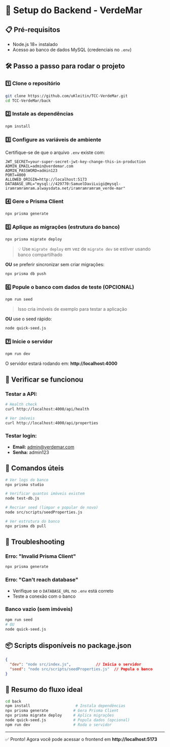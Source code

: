 # 🚀 Setup do Backend - VerdeMar

## 📋 Pré-requisitos
- Node.js 18+ instalado
- Acesso ao banco de dados MySQL (credenciais no `.env`)

## 🛠️ Passo a passo para rodar o projeto

### 1️⃣ Clone o repositório
```bash
git clone https://github.com/uKleitin/TCC-VerdeMar.git
cd TCC-VerdeMar/back
```

### 2️⃣ Instale as dependências
```bash
npm install
```

### 3️⃣ Configure as variáveis de ambiente
Certifique-se de que o arquivo `.env` existe com:
```env
JWT_SECRET=your-super-secret-jwt-key-change-this-in-production
ADMIN_EMAIL=admin@verdemar.com
ADMIN_PASSWORD=admin123
PORT=4000
ALLOWED_ORIGIN=http://localhost:5173
DATABASE_URL="mysql://429770:SamuelDaviLuigi@mysql-iramramramram.alwaysdata.net/iramramramram_verde-mar"
```

### 4️⃣ Gere o Prisma Client
```bash
npx prisma generate
```

### 5️⃣ Aplique as migrações (estrutura do banco)
```bash
npx prisma migrate deploy
```
> 💡 Use `migrate deploy` em vez de `migrate dev` se estiver usando banco compartilhado

**OU** se preferir sincronizar sem criar migrações:
```bash
npx prisma db push
```

### 6️⃣ Popule o banco com dados de teste (OPCIONAL)
```bash
npm run seed
```
> Isso cria imóveis de exemplo para testar a aplicação

**OU** use o seed rápido:
```bash
node quick-seed.js
```

### 7️⃣ Inicie o servidor
```bash
npm run dev
```

O servidor estará rodando em: **http://localhost:4000**

## 🧪 Verificar se funcionou

### Testar a API:
```bash
# Health check
curl http://localhost:4000/api/health

# Ver imóveis
curl http://localhost:4000/api/properties
```

### Testar login:
- **Email:** admin@verdemar.com
- **Senha:** admin123

## 📝 Comandos úteis

```bash
# Ver logs do banco
npx prisma studio

# Verificar quantos imóveis existem
node test-db.js

# Recriar seed (limpar e popular de novo)
node src/scripts/seedProperties.js

# Ver estrutura do banco
npx prisma db pull
```

## 🔧 Troubleshooting

### Erro: "Invalid Prisma Client"
```bash
npx prisma generate
```

### Erro: "Can't reach database"
- Verifique se o `DATABASE_URL` no `.env` está correto
- Teste a conexão com o banco

### Banco vazio (sem imóveis)
```bash
npm run seed
# OU
node quick-seed.js
```

## 📦 Scripts disponíveis no package.json

```json
{
  "dev": "node src/index.js",           // Inicia o servidor
  "seed": "node src/scripts/seedProperties.js"  // Popula o banco
}
```

## 🎯 Resumo do fluxo ideal

```bash
cd back
npm install                    # Instala dependências
npx prisma generate           # Gera Prisma Client
npx prisma migrate deploy     # Aplica migrações
node quick-seed.js            # Popula dados (opcional)
npm run dev                   # Roda o servidor
```

---

✅ Pronto! Agora você pode acessar o frontend em **http://localhost:5173**

